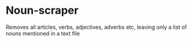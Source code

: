 # Noun-scraper
Removes all articles, verbs, adjectives, adverbs etc, leaving only a list of nouns mentioned in a text file
